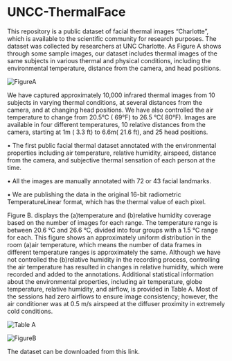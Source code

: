 # UNCC-ThermalFace

This repository is a public dataset of facial thermal images “Charlotte”, which is available to the scientific community for research purposes. The dataset was collected by researchers at UNC Charlotte. As Figure A shows through some sample images, our dataset includes thermal images of the same subjects in various thermal and physical conditions, including the environmental temperature, distance from the camera, and head positions. 



![FigureA](https://user-images.githubusercontent.com/42750727/164916014-efa4d875-37a3-4465-acd6-c273ee48c541.png)


We have captured approximately 10,000 infrared thermal images from 10 subjects in varying thermal conditions, at several distances from the camera, and at changing head positions. We have also controlled the air temperature to change from 20.5°C ( 69°F) to 26.5 °C( 80°F).  Images are available in four different temperatures, 10 relative distances from the camera, starting at 1m ( 3.3 ft) to 6.6m( 21.6 ft), and 25 head positions.

• The first public facial thermal dataset annotated with the environmental properties including air temperature, relative humidity, airspeed, distance from the camera, and subjective thermal sensation of each person at the time.

• All the images are manually annotated with 72 or 43 facial landmarks.

• We are publishing the data in the original 16-bit radiometric TemperatureLinear format, which has the thermal value of each pixel.

Figure B. displays the (a)temperature and (b)relative humidity coverage based on the number of images for each range. The temperature range is between 20.6 °C and 26.6 °C, divided into four groups with a 1.5 °C range for each. This figure shows an approximately uniform distribution in the room (a)air temperature, which means the number of data frames in different temperature ranges is approximately the same. Although we have not controlled the (b)relative humidity in the recording process, controlling the air temperature has resulted in changes in relative humidity, which were recorded and added to the annotations. Additional statistical information about the environmental properties, including air temperature, globe temperature, relative humidity, and airflow, is provided in Table A. Most of the sessions
had zero airflows to ensure image consistency; however, the air conditioner was at 0.5 m/s airspeed at the diffuser proximity in extremely cold conditions.

![Table A](https://user-images.githubusercontent.com/42750727/164916301-f7b6626b-7bc7-4cad-82ff-e6aff0d39477.png)


![FigureB](https://user-images.githubusercontent.com/42750727/164916063-12097291-38cb-4338-8687-78f710fb63c5.png)




The dataset can be downloaded from this link. 
